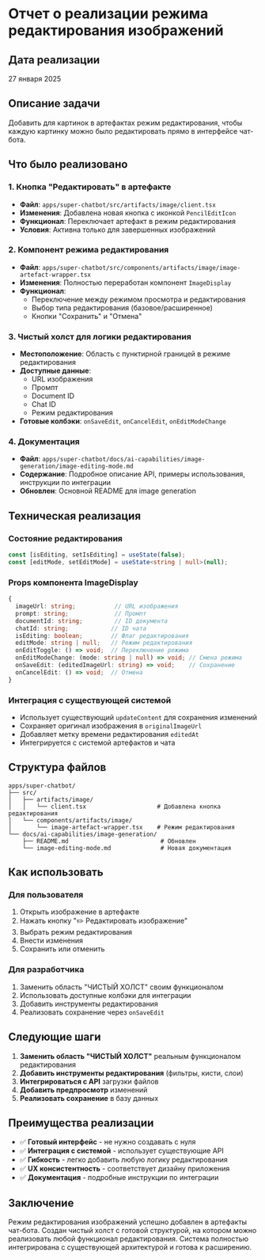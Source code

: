 # Отчет о реализации режима редактирования изображений

## Дата реализации

27 января 2025

## Описание задачи

Добавить для картинок в артефактах режим редактирования, чтобы каждую картинку можно было редактировать прямо в интерфейсе чат-бота.

## Что было реализовано

### 1. Кнопка "Редактировать" в артефакте

- **Файл**: `apps/super-chatbot/src/artifacts/image/client.tsx`
- **Изменения**: Добавлена новая кнопка с иконкой `PencilEditIcon`
- **Функционал**: Переключает артефакт в режим редактирования
- **Условия**: Активна только для завершенных изображений

### 2. Компонент режима редактирования

- **Файл**: `apps/super-chatbot/src/components/artifacts/image/image-artefact-wrapper.tsx`
- **Изменения**: Полностью переработан компонент `ImageDisplay`
- **Функционал**:
  - Переключение между режимом просмотра и редактирования
  - Выбор типа редактирования (базовое/расширенное)
  - Кнопки "Сохранить" и "Отмена"

### 3. Чистый холст для логики редактирования

- **Местоположение**: Область с пунктирной границей в режиме редактирования
- **Доступные данные**:
  - URL изображения
  - Промпт
  - Document ID
  - Chat ID
  - Режим редактирования
- **Готовые колбэки**: `onSaveEdit`, `onCancelEdit`, `onEditModeChange`

### 4. Документация

- **Файл**: `apps/super-chatbot/docs/ai-capabilities/image-generation/image-editing-mode.md`
- **Содержание**: Подробное описание API, примеры использования, инструкции по интеграции
- **Обновлен**: Основной README для image generation

## Техническая реализация

### Состояние редактирования

```typescript
const [isEditing, setIsEditing] = useState(false);
const [editMode, setEditMode] = useState<string | null>(null);
```

### Props компонента ImageDisplay

```typescript
{
  imageUrl: string;           // URL изображения
  prompt: string;             // Промпт
  documentId: string;         // ID документа
  chatId: string;            // ID чата
  isEditing: boolean;        // Флаг редактирования
  editMode: string | null;   // Режим редактирования
  onEditToggle: () => void;  // Переключение режима
  onEditModeChange: (mode: string | null) => void; // Смена режима
  onSaveEdit: (editedImageUrl: string) => void;    // Сохранение
  onCancelEdit: () => void;  // Отмена
}
```

### Интеграция с существующей системой

- Использует существующий `updateContent` для сохранения изменений
- Сохраняет оригинал изображения в `originalImageUrl`
- Добавляет метку времени редактирования `editedAt`
- Интегрируется с системой артефактов и чата

## Структура файлов

```
apps/super-chatbot/
├── src/
│   ├── artifacts/image/
│   │   └── client.tsx                    # Добавлена кнопка редактирования
│   └── components/artifacts/image/
│       └── image-artefact-wrapper.tsx    # Режим редактирования
└── docs/ai-capabilities/image-generation/
    ├── README.md                          # Обновлен
    └── image-editing-mode.md              # Новая документация
```

## Как использовать

### Для пользователя

1. Открыть изображение в артефакте
2. Нажать кнопку "✏️ Редактировать изображение"
3. Выбрать режим редактирования
4. Внести изменения
5. Сохранить или отменить

### Для разработчика

1. Заменить область "ЧИСТЫЙ ХОЛСТ" своим функционалом
2. Использовать доступные колбэки для интеграции
3. Добавить инструменты редактирования
4. Реализовать сохранение через `onSaveEdit`

## Следующие шаги

1. **Заменить область "ЧИСТЫЙ ХОЛСТ"** реальным функционалом редактирования
2. **Добавить инструменты редактирования** (фильтры, кисти, слои)
3. **Интегрироваться с API** загрузки файлов
4. **Добавить предпросмотр** изменений
5. **Реализовать сохранение** в базу данных

## Преимущества реализации

- ✅ **Готовый интерфейс** - не нужно создавать с нуля
- ✅ **Интеграция с системой** - использует существующие API
- ✅ **Гибкость** - легко добавить любую логику редактирования
- ✅ **UX консистентность** - соответствует дизайну приложения
- ✅ **Документация** - подробные инструкции по интеграции

## Заключение

Режим редактирования изображений успешно добавлен в артефакты чат-бота. Создан чистый холст с готовой структурой, на котором можно реализовать любой функционал редактирования. Система полностью интегрирована с существующей архитектурой и готова к расширению.

